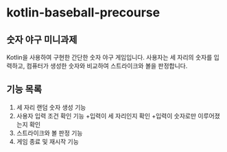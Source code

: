 # kotlin-baseball-precourse
## 숫자 야구 미니과제

Kotlin을 사용하여 구현한 간단한 숫자 야구 게임입니다. 
사용자는 세 자리의 숫자를 입력하고, 컴퓨터가 생성한 숫자와 비교하여 스트라이크와 볼을 판정합니다.

## 기능 목록
1. 세 자리 랜덤 숫자 생성 기능
2. 사용자 입력 조건 확인 기능
  +입력이 세 자리인지 확인
  +입력이 숫자로만 이루어졌는지 확인
3. 스트라이크와 볼 판정 기능
4. 게임 종료 및 재시작 기능

